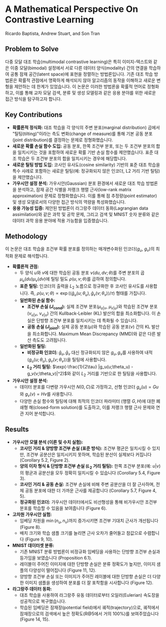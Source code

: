 # A Mathematical Perspective On Contrastive Learning

Ricardo Baptista, Andrew Stuart, and Son Tran

## Problem to Solve

다중 모달 대조 학습(multimodal contrastive learning)은 특히 이미지-텍스트와 같은 이중 모달(bimodal) 설정에서 서로 다른 데이터 양식(modality) 간의 연결을 학습하여 공통 잠재 공간(latent space)에 표현을 정렬하는 방법론입니다. 기존 대조 학습 방법론은 확률적 관점에서 명확하게 해석되지 않아 알고리즘의 동작을 이해하고 새로운 변형을 제안하는 데 한계가 있었습니다. 이 논문은 이러한 방법론을 확률적 언어로 정형화하고, 이를 통해 교차 모달 검색, 분류 및 생성 모델링과 같은 응용 분야를 위한 새로운 접근 방식을 탐구하고자 합니다.

## Key Contributions

- **확률론적 정식화:** 대조 학습을 각 양식의 주변 분포(marginal distribution) 곱에서 "틸팅(tilting)"이라는 측도 변화(change of measure)를 통해 기본 공동 분포(joint distribution)를 결정하는 문제로 정형화했습니다.
- **새로운 확률 손실 함수 도입:** 공동 분포, 한쪽 조건부 분포, 또는 두 조건부 분포의 합을 일치시키는 것을 포함하여 새로운 확률 기반 손실 함수를 제안했습니다. 표준 대조 학습은 두 조건부 분포의 합을 일치시키는 경우에 해당합니다.
- **새로운 틸팅 방법 도입:** 코사인 유사도(cosine similarity) 기반의 표준 대조 학습을 특수 사례로 포함하는 새로운 틸팅(예: 정규화되지 않은 인코더, L2 거리 기반 틸팅)을 제안했습니다.
- **가우시안 설정 분석:** 가우시안(Gaussian) 분포 환경에서 새로운 대조 학습 방법론을 분석하고, 잠재 공간 식별을 저랭크 행렬 근사(low-rank matrix approximation) 문제로 정형화했습니다. 이를 통해 점 추정량(point estimator) 및 생성 모델로서의 다양한 접근 방식의 역량을 특성화했습니다.
- **응용 가능성 입증:** 제안된 방법론이 라그랑주 데이터 동화(Lagrangian data assimilation)와 같은 과학 및 공학 문제, 그리고 검색 및 MNIST 숫자 분류와 같은 데이터 과학 응용 분야에 적용 가능함을 입증했습니다.

## Methodology

이 논문은 대조 학습을 조건부 확률 분포를 정의하는 매개변수화된 인코더($g_u$, $g_v$)의 최적화 문제로 해석합니다.

- **확률론적 관점:**
  - 두 양식 $u$와 $v$에 대한 학습된 공동 분포 $\nu(du,dv;\theta)$를 주변 분포의 곱 $\mu_u(du)\mu_v(dv)$에 틸팅 밀도 $\rho(u,v;\theta)$를 곱하여 정의합니다.
  - **표준 틸팅:** 인코더의 출력을 $L_2$ 노름으로 정규화한 후 코사인 유사도를 사용합니다. 즉, $\rho(u,v;\theta) \propto \exp(\langle \bar{g}_u(u;\theta_u), \bar{g}_v(v;\theta_v) \rangle / \tau)$ 형태를 가집니다.
  - **일반화된 손실 함수:**
    - **조건부 손실 ($J_{\text{cond}}$):** 실제 조건부 분포($\mu_{u|v}$, $\mu_{v|u}$)와 학습된 조건부 분포($\nu_{u|v}$, $\nu_{v|u}$) 간의 Kullback-Leibler (KL) 발산의 합을 최소화합니다. 이 손실은 단방향 조건부 분포를 일치시키는 데 특화될 수 있습니다.
    - **공동 손실 ($J_{\text{joint}}$):** 실제 공동 분포($\mu$)와 학습된 공동 분포($\nu$) 간의 KL 발산을 최소화합니다. Maximum Mean Discrepancy (MMD)와 같은 다른 발산 측도도 고려됩니다.
  - **일반화된 틸팅:**
    - **비정규화 인코더:** $\bar{g}_u, \bar{g}_v$ 대신 정규화되지 않은 $g_u, g_v$를 사용하여 내적 $\langle g_u(u;\theta_u), g_v(v;\theta_v) \rangle$을 틸팅에 사용합니다.
    - **$L_2$ 거리 틸팅:** $\exp(-\frac{1}{2\tau} |g_u(u;\theta_u) - g_v(v;\theta_v)|^2)$와 같이 $L_2$ 거리를 기반으로 한 틸팅을 사용합니다.
- **가우시안 설정 분석:**
  - 데이터 분포를 다변량 가우시안 $N(0, C)$로 가정하고, 선형 인코더 $g_u(u) = Gu$와 $g_v(v) = Hv$를 사용합니다.
  - 다양한 손실 함수와 틸팅에 대해 최적의 인코더 파라미터 (행렬 $G, H$)에 대한 폐쇄형 해(closed-form solution)를 도출하고, 이를 저랭크 행렬 근사 문제와 연관 지어 분석합니다.

## Results

- **가우시안 모델 분석 (이론 및 수치 실험):**
  - **코사인 거리 & 양방향 조건부 손실 (표준 방식):** 조건부 평균은 일치시킬 수 있지만, 조건부 공분산은 일치시키지 못하며, 학습된 분산이 실제보다 커집니다 (Corollary 5.2, Figure 2).
  - **양의 이차 형식 & 단방향 조건부 손실 ($L_2$ 거리 틸팅):** 한쪽 조건부 분포(예: $u|v$)의 평균과 공분산을 모두 정확히 일치시킬 수 있습니다 (Corollary 5.4, Figure 3).
  - **코사인 거리 & 공동 손실:** 조건부 손실에 비해 주변 공분산을 더 잘 근사하며, 전체 공동 분포에 대한 더 가까운 근사를 제공합니다 (Corollary 5.7, Figure 4, 5).
  - **정규화된 인코더:** 가우시안 데이터에서도 비선형성을 통해 비가우시안 조건부 분포를 학습할 수 있음을 보여줍니다 (Figure 6).
- **고차원 가우시안 실험:**
  - 임베딩 차원을 $\min(n_u, n_v)$까지 증가시키면 조건부 기대치 근사가 개선됩니다 (Figure 8).
  - 배치 크기와 학습 샘플 크기를 늘리면 근사 오차가 줄어들고 참값으로 수렴합니다 (Figure 9, 10).
- **MNIST 데이터셋 분류:**
  - 기존 MNIST 분류 방법론이 비정규화 임베딩을 사용하는 단방향 조건부 손실과 등가임을 보였습니다 (Proposition 6.1).
  - 레이블이 주어진 이미지에 대한 단방향 손실은 분류 정확도가 높지만, 이미지 샘플의 다양성이 떨어집니다 (Figure 11, 12).
  - 양방향 조건부 손실 또는 이미지가 주어진 레이블에 대한 단방향 손실은 더 다양한 이미지 샘플을 생성하여 분포를 더 잘 포착함을 시사합니다 (Figure 12).
- **라그랑주 데이터 동화:**
  - 대조 학습을 사용하여 라그랑주 유동 데이터로부터 오일러(Eulerian) 속도장을 성공적으로 복구했습니다.
  - 학습된 임베딩은 잠재장(potential field)에서 궤적(trajectory)으로, 궤적에서 잠재장으로의 검색에서 높은 정확도(R@5에서 거의 100%)를 보여주었습니다 (Figure 14, 15).
